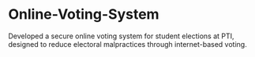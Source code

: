 # Online-Voting-System
Developed a secure online voting system for student elections at PTI, designed to reduce electoral malpractices through internet-based voting.
